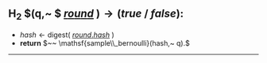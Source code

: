 <a id="proof-hash">$\mathsf{H_2}$</a> $(q,~ $ [$round$](variables#round) $) \rightarrow (true ~ /~ false):$
---
- $hash \leftarrow \mathsf{digest}($ [$round.hash$](variables#round-digest) $)$
- **return** $~~ \mathsf{sample\\_bernoulli}(hash,~ q).$
---
